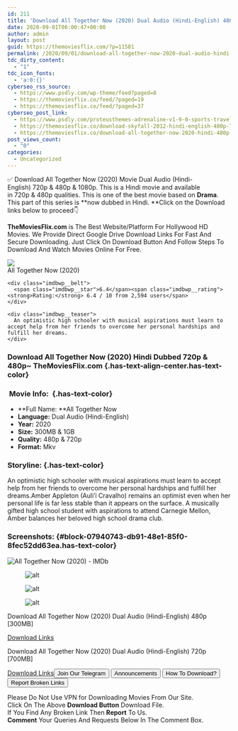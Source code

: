 ```yaml
---
id: 211
title: 'Download All Together Now (2020) Dual Audio (Hindi-English) 480p [300MB] || 720p [1GB]'
date: 2020-09-01T06:00:47+00:00
author: admin
layout: post
guid: https://themoviesflix.com/?p=11581
permalink: /2020/09/01/download-all-together-now-2020-dual-audio-hindi-english-480p-300mb-720p-1gb-2/
tdc_dirty_content:
  - "1"
tdc_icon_fonts:
  - 'a:0:{}'
cyberseo_rss_source:
  - https://www.psdly.com/wp-theme/feed?paged=8
  - https://themoviesflix.co/feed/?paged=19
  - https://themoviesflix.co/feed/?paged=37
cyberseo_post_link:
  - https://www.psdly.com/proteusthemes-adrenaline-v1-9-0-sports-travel-and-outdoor-wordpress-theme
  - https://themoviesflix.co/download-skyfall-2012-hindi-english-480p-720p-1080p/
  - https://themoviesflix.co/download-all-together-now-2020-hindi-480p-720p/
post_views_count:
  - "0"
categories:
  - Uncategorized
---
```

✅ Download All Together Now (2020)&nbsp;Movie&nbsp;Dual Audio (Hindi-English)&nbsp;720p&nbsp;&&nbsp;480p&nbsp;& 1080p. This is a Hindi movie and available in&nbsp;720p&nbsp;&&nbsp;480p&nbsp;qualities. This is one of the best movie based on&nbsp;**Drama**. This part of this series is&nbsp;**now dubbed in&nbsp;Hindi.&nbsp;**Click on the Download links below to proceed👇

**TheMoviesFlix.com**&nbsp;is The Best Website/Platform For Hollywood HD Movies. We Provide Direct Google Drive Download Links For Fast And Secure Downloading. Just Click On Download Button And Follow Steps To Download And Watch Movies Online For Free.

<div class="imdbwp imdbwp--movie dark">
  <div class="imdbwp__thumb">
    <a class="imdbwp__link" target="_blank" title="All Together Now" href="https://www.imdb.com/title/tt3155342/" rel="nofollow noopener noreferrer"><img class="imdbwp__img" src="https://m.media-amazon.com/images/M/MV5BZTM4OGY1NDctM2ZiMy00NWZhLThjODktODY1YTczOTdhYzgzXkEyXkFqcGdeQXVyNjEwNTM2Mzc@._V1_SX300.jpg" /></a>
  </div>
  
  <div class="imdbwp__content">
    <div class="imdbwp__header">
      <span class="imdbwp__title">All Together Now</span> (2020)
    </div>
    
    <div class="imdbwp__belt">
      <span class="imdbwp__star">6.4</span><span class="imdbwp__rating"><strong>Rating:</strong> 6.4 / 10 from 2,594 users</span>
    </div>
    
    <div class="imdbwp__teaser">
      An optimistic high schooler with musical aspirations must learn to accept help from her friends to overcome her personal hardships and fulfill her dreams.
    </div>
  </div>
</div>

### Download All Together Now (2020) Hindi Dubbed 720p & 480p~ TheMoviesFlix.com {.has-text-align-center.has-text-color}

### &nbsp;Movie Info:&nbsp; {.has-text-color}

  * **Full Name:&nbsp;**All Together Now
  * **Language:**&nbsp;Dual Audio (Hindi-English)
  * **Year:** 2020
  * **Size:**&nbsp;300MB & 1GB
  * **Quality:**&nbsp;480p & 720p&nbsp;
  * **Format:**&nbsp;Mkv

### Storyline: {.has-text-color}

An optimistic high schooler with musical aspirations must learn to accept help from her friends to overcome her personal hardships and fulfill her dreams.Amber Appleton (Auli’i Cravalho) remains an optimist even when her personal life is far less stable than it appears on the surface. A musically gifted high school student with aspirations to attend Carnegie Mellon, Amber balances her beloved high school drama club.

### Screenshots: {#block-07940743-db91-48e1-85f0-8fec52dd63ea.has-text-color}<figure class="wp-block-image alignwide">

![All Together Now (2020) - IMDb](https://m.media-amazon.com/images/M/MV5BODRjNzFhN2YtZGVjNi00ZDRkLWFmNzMtZWQ0YmFhNTJkZDVkXkEyXkFqcGdeQWpnYW1i._V1_UX477_CR0,0,477,268_AL_.jpg) </figure> <figure class="wp-block-image alignwide">![alt](https://imagecurl.com/images/81335120558809108489_thumb.png)</figure> <figure class="wp-block-image alignwide">![alt](https://imagecurl.com/images/68794389942048977010_thumb.png)</figure> <figure class="wp-block-image alignwide">![alt](https://imagecurl.com/images/74188411739534261216_thumb.png)</figure> 

<p class="has-text-align-center has-text-color has-medium-font-size">
  Download All Together Now (2020) Dual Audio (Hindi-English) 480p [300MB]
</p>

<span class="mb-center maxbutton-3-center"><span class="maxbutton-3-container mb-container"><a class="maxbutton-3 maxbutton maxbutton-post-button" target="_blank" rel="nofollow noopener noreferrer" href="https://coinquint.com/a8088/"><span class="mb-text">Download Links</span></a></span></span>

<p class="has-text-align-center has-text-color has-medium-font-size">
  Download All Together Now (2020) Dual Audio (Hindi-English) 720p [700MB]
</p>

<span class="mb-center maxbutton-3-center"><span class="maxbutton-3-container mb-container"><a class="maxbutton-3 maxbutton maxbutton-post-button" target="_blank" rel="nofollow noopener noreferrer" href="https://coinquint.com/a8090/"><span class="mb-text">Download Links</span></a></span></span><a href="https://t.me/themoviesflixcom" target="_blank" data-wpel-link="external" rel="nofollow external noopener noreferrer"><button class="button button5">Join Our Telegram</button></a> <a href="https://themoviesflix.co/download-all-together-now-2020-hindi-480p-720p/#" target="_blank" data-wpel-link="external" rel="nofollow external noopener noreferrer"><button class="button button5">Announcements</button></a> <a href="https://themoviesflix.com/how-to-download/" target="_blank" data-wpel-link="external" rel="nofollow external noopener noreferrer"><button class="button button5">How To Download?</button></a> <a href="https://themoviesflix.co/download-all-together-now-2020-hindi-480p-720p/#" target="_blank" data-wpel-link="external" rel="nofollow external noopener noreferrer"><button class="button button5">Report Broken Links</button></a> 

<div class="alert alert-danger">
  Please Do Not Use VPN for Downloading Movies From Our Site.
</div>

<div class="alert alert-success">
  Click On The Above <strong>Download Button</strong> Download File.
</div>

<div class="alert alert-warning">
  If You Find Any Broken Link Then <strong>Report</strong> To Us.
</div>

<div class="alert alert-info">
  <strong>Comment</strong> Your Queries And Requests Below In The Comment Box.
</div>
